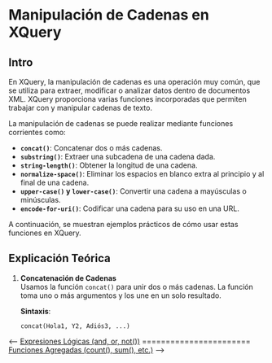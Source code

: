 # Manipulación de Cadenas en XQuery

## Intro

En XQuery, la manipulación de cadenas es una operación muy común, que se utiliza para extraer, modificar o analizar datos dentro de documentos XML. XQuery proporciona varias funciones incorporadas que permiten trabajar con y manipular cadenas de texto. 

La manipulación de cadenas se puede realizar mediante funciones corrientes como:

- **`concat()`**: Concatenar dos o más cadenas.
- **`substring()`**: Extraer una subcadena de una cadena dada.
- **`string-length()`**: Obtener la longitud de una cadena.
- **`normalize-space()`**: Eliminar los espacios en blanco extra al principio y al final de una cadena.
- **`upper-case()` y `lower-case()`**: Convertir una cadena a mayúsculas o minúsculas.
- **`encode-for-uri()`**: Codificar una cadena para su uso en una URL.

A continuación, se muestran ejemplos prácticos de cómo usar estas funciones en XQuery.

## Explicación Teórica

1. **Concatenación de Cadenas**  
   Usamos la función `concat()` para unir dos o más cadenas. La función toma uno o más argumentos y los une en un solo resultado.

   **Sintaxis**:  
   ```xquery
   concat(Hola1, Y2, Adiós3, ...)

<-- [Expresiones Lógicas (and, or, not())](./carlosHdz.md) ======================= [Funciones Agregadas (count(), sum(), etc.)](./gabriel.md) -->